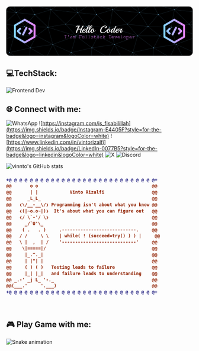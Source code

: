 ![Vinto Rizalfi](img/banner.png)

## 💻TechStack:
![Frontend Dev](https://skillicons.dev/icons?i=html,css,js,react,vite,vue,bootstrap,tailwind,figma,dart,flutter,laravel,nodejs,firebase,sqlite,mysql,postgres,git,postman,docker,kubernetes,azure,stackoverflow,unityperline=3)

## 🌐 Connect with me:
![WhatsApp](https://img.shields.io/badge/WhatsApp-25D366?style=for-the-badge&logo=WhatsApp&logoColor=white) ![https://instagram.com/is_fisabilillah](https://img.shields.io/badge/Instagram-E4405F?style=for-the-badge&logo=instagram&logoColor=white) ![https://www.linkedin.com/in/vintorizalfi](https://img.shields.io/badge/LinkedIn-0077B5?style=for-the-badge&logo=linkedin&logoColor=white)  ![X](https://img.shields.io/badge/X-000000?style=for-the-badge&logo=x&logoColor=white)  ![Discord](https://img.shields.io/badge/Discord-5865F2?style=for-the-badge&logo=discord&logoColor=white)


![vinnto's GitHub stats](https://github-readme-stats.vercel.app/api?username=vinnto&show_icons=true&theme=chartreuse-dark)

<h4>
  
```diff
+@ @ @ @ @ @ @ @ @ @ @ @ @ @ @ @ @ @ @ @ @ @ @ @ @ @ @ @+
@@       o o                                           @@
@@       | |            Vinto Rizalfi                  @@
@@      _L_L_                                          @@
@@   ❮\/__-__\/❯ Programming isn't about what you know @@
@@   ❮(|~o.o~|)❯  It's about what you can figure out   @@
@@   ❮/ \`-'/ \❯                                       @@
@@     _/`U'\_                                         @@
@@    ( .   . )     .----------------------------.     @@
@@   / /     \ \    | while( ! (succeed=try() ) ) |     @@
@@   \ |  ,  | /    '----------------------------'     @@
@@    \|=====|/                                        @@
@@     |_.^._|                                         @@
@@     | |"| |                                         @@
@@     ( ) ( )   Testing leads to failure              @@
@@     |_| |_|   and failure leads to understanding    @@
@@ _.-' _j L_ '-._                                     @@
@@(___.'     '.___)                                    @@
+@ @ @ @ @ @ @ @ @ @ @ @ @ @ @ @ @ @ @ @ @ @ @ @ @ @ @ @+
```

</h4>

<br>

## 🎮 Play Game with me: 

<img src="https://raw.githubusercontent.com/vinnto/vinnto/output/snake.svg" alt="Snake animation" />